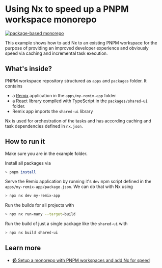 # Using Nx to speed up a PNPM workspace monorepo

[![package-based monorepo](https://img.shields.io/static/v1?label=Nx%20setup&message=package-based%20monorepo&color=orange)](https://nx.dev/concepts/integrated-vs-package-based#package-based-repos)

This example shows how to add Nx to an existing PNPM workspace for the purpose of providing an improved developer experience and obviously speed via caching and incremental task execution.

## What's inside?

PNPM workspace repository structured as `apps` and `packages` folder. It contains

- a [Remix](https://remix.run) application in the `apps/my-remix-app` folder
- a React library compiled with TypeScript in the `packages/shared-ui` folder.
- Remix app imports the `shared-ui` library

Nx is used for orchestration of the tasks and has according caching and task dependencies defined in `nx.json`.

## How to run it

Make sure you are in the example folder.

Install all packages via

```bash
> pnpm install
```

Serve the Remix application by running it's `dev` npm script defined in the `apps/my-remix-app/package.json`. We can do that with Nx using

```bash
> npx nx dev my-remix-app
```

Run the builds for all projects with

```bash
> npx nx run-many --target=build
```

Run the build of just a single package like the `shared-ui` with

```bash
> npx nx build shared-ui
```

## Learn more

- [📹 Setup a monorepo with PNPM workspaces and add Nx for speed](https://youtu.be/ngdoUQBvAjo)
